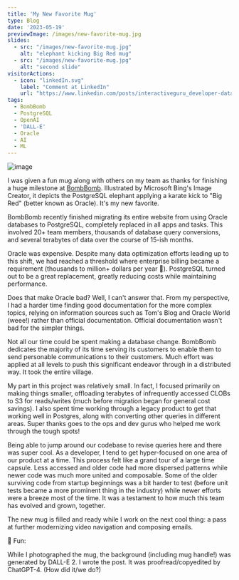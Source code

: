 ```yaml
---
title: 'My New Favorite Mug'
type: Blog
date: '2023-05-19'
previewImage: /images/new-favorite-mug.jpg
slides:
  - src: "/images/new-favorite-mug.jpg"
    alt: "elephant kicking Big Red mug"
  - src: "/images/new-favorite-mug.jpg"
    alt: "second slide"
visitorActions:
  - icon: "linkedIn.svg"
    label: "Comment at LinkedIn"
    url: "https://www.linkedin.com/posts/interactiveguru_developer-database-video-activity-7065103898172157952-596T"
tags:
  - BombBomb
  - PostgreSQL
  - OpenAI
  - 'DALL-E'
  - Oracle
  - AI
  - ML
---
```


![image](/images/new-favorite-mug.jpg)

I was given a fun mug along with others on my team as thanks for finishing a huge milestone at [BombBomb](https://bombbomb.com). Illustrated by Microsoft Bing's Image Creator, it depicts the PostgreSQL elephant applying a karate kick to "Big Red" (better known as Oracle). It's my new favorite.

BombBomb recently finished migrating its entire website from using Oracle databases to PostgreSQL, completely replaced in all apps and tasks. This involved 20+ team members, thousands of database query conversions, and several terabytes of data over the course of 15-ish months.

Oracle was expensive. Despite many data optimization efforts leading up to this shift, we had reached a threshold where enterprise billing became a requirement (thousands to million+ dollars per year 😬). PostgreSQL turned out to be a great replacement, greatly reducing costs while maintaining performance.

Does that make Oracle bad? Well, I can't answer that. From my perspective, I had a harder time finding good documentation for the more complex topics, relying on information sources such as Tom's Blog and Oracle World (weee!) rather than official documentation. Official documentation wasn't bad for the simpler things.

Not all our time could be spent making a database change. BombBomb dedicates the majority of its time serving its customers to enable them to send personable communications to their customers. Much effort was applied at all levels to push this significant endeavor through in a distributed way. It took the entire village.

My part in this project was relatively small. In fact, I focused primarily on making things smaller, offloading terabytes of infrequently accessed CLOBs to S3 for reads/writes (much before migration began for general cost savings). I also spent time working through a legacy product to get that working well in Postgres, along with converting other queries in different areas. Super thanks goes to the ops and dev gurus who helped me work through the tough spots!

Being able to jump around our codebase to revise queries here and there was super cool. As a developer, I tend to get hyper-focused on one area of our product at a time. This process felt like a grand tour of a large time capsule. Less accessed and older code had more dispersed patterns while newer code was much more united and composable. Some of the older surviving code from startup beginnings was a bit harder to test (before unit tests became a more prominent thing in the industry) while newer efforts were a breeze most of the time. It was a testament to how much this team has evolved and grown, together.

The new mug is filled and ready while I work on the next cool thing: a pass at further modernizing video navigation and composing emails.

🤖 Fun:

While I photographed the mug, the background (including mug handle!) was generated by DALL-E 2. I wrote the post. It was proofread/copyedited by ChatGPT-4. (How did it/we do?)